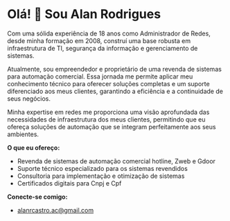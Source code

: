 # Olá! 👋 Sou Alan Rodrigues

Com uma sólida experiência de 18 anos como Administrador de Redes, desde minha formação em 2008, construí uma base robusta em infraestrutura de TI, segurança da informação e gerenciamento de sistemas.

Atualmente, sou empreendedor e proprietário de uma revenda de sistemas para automação comercial. Essa jornada me permite aplicar meu conhecimento técnico para oferecer soluções completas e um suporte diferenciado aos meus clientes, garantindo a eficiência e a continuidade de seus negócios.

Minha expertise em redes me proporciona uma visão aprofundada das necessidades de infraestrutura dos meus clientes, permitindo que eu ofereça soluções de automação que se integram perfeitamente aos seus ambientes.

**O que eu ofereço:**

* Revenda de sistemas de automação comercial hotline, Zweb e Gdoor
* Suporte técnico especializado para os sistemas revendidos
* Consultoria para implementação e otimização de sistemas
* Certificados digitais para Cnpj e Cpf

**Conecte-se comigo:**

* alanrcastro.ac@gmail.com

